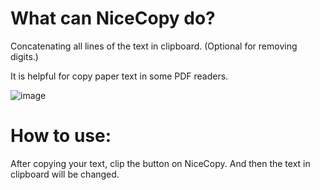 # What can NiceCopy do?
Concatenating all lines of the text in clipboard.  (Optional for removing digits.) 

It is helpful for copy paper text in some PDF readers.
 
![image](https://github.com/goodbyeearth/NiceCopy/images/UI.png)

# How to use:
After copying your text, clip the button on NiceCopy. And then the text in clipboard will be changed.

